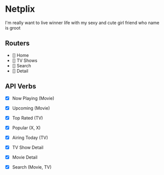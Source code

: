 # Netplix

I'm really want to live winner life with my sexy and cute girl friend who name is groot

## Routers

- [] Home
- [] TV Shows
- [] Search
- [] Detail

## API Verbs

- [x] Now Playing (Movie)
- [x] Upcoming (Movie)
- [x] Top Rated (TV)
- [x] Popular (X, X)
- [x] Airing Today (TV)

- [x] TV Show Detail
- [x] Movie Detail

- [x] Search (Movie, TV)
